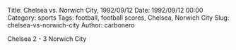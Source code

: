 Title: Chelsea vs. Norwich City, 1992/09/12
Date: 1992/09/12 00:00
Category: sports
Tags: football, football scores, Chelsea, Norwich City
Slug: chelsea-vs-norwich-city
Author: carbonero


Chelsea 2 - 3 Norwich City
